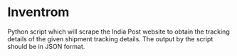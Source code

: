 # Inventrom
Python script which will scrape the India Post website to obtain the tracking details of the given shipment tracking details. The output by the script should be in JSON format.
